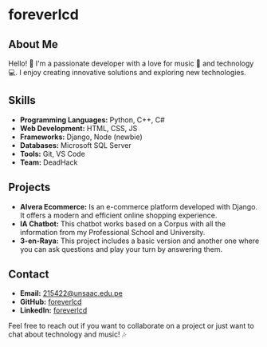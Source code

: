 ﻿# foreverlcd
## About Me

Hello! 👋 I'm a passionate developer with a love for music 🎵 and technology 💻. I enjoy creating innovative solutions and exploring new technologies.

## Skills

- **Programming Languages:** Python, C++, C#
- **Web Development:** HTML, CSS, JS
- **Frameworks:** Django, Node (newbie)
- **Databases:** Microsoft SQL Server
- **Tools:** Git, VS Code
- **Team:** DeadHack

## Projects

- **Alvera Ecommerce:** Is an e-commerce platform developed with Django. It offers a modern and efficient online shopping experience.
- **IA Chatbot:** This chatbot works based on a Corpus with all the information from my Professional School and University.
- **3-en-Raya:** This project includes a basic version and another one where you can ask questions and play your turn by answering them.

## Contact

- **Email:** [215422@unsaac.edu.pe](mailto:215422@unsaac.edu.pe)
- **GitHub:** [foreverlcd](https://github.com/foreverlcd)
- **LinkedIn:** [foreverlcd](https://www.linkedin.com/in/foreverlcd)

Feel free to reach out if you want to collaborate on a project or just want to chat about technology and music! 🎶
